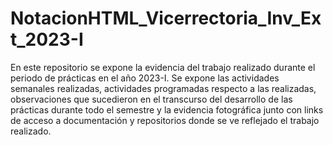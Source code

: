 # NotacionHTML_Vicerrectoria_Inv_Ext_2023-I

En este repositorio se expone la evidencia del trabajo realizado durante el periodo de prácticas en el año 2023-I. Se expone las actividades semanales realizadas, actividades programadas respecto a las realizadas, observaciones que sucedieron en el transcurso del desarrollo de las prácticas durante todo el semestre y la evidencia fotográfica junto con links de acceso a documentación y repositorios donde se ve reflejado el trabajo realizado. 
